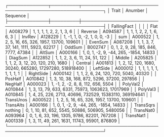 ┌─────────────┬─────────┬─────────────────────────────────────────────────────────┐
│ Trait       │ Anumber │ Sequence                                                │
├─────────────┼─────────┼─────────────────────────────────────────────────────────┤
│ FallingFact │         │                                                         │
│ Flat        │ A008279 │ 1, 1, 1, 1, 2, 2, 1, 3, 6                               │
│ Reverse     │ A094587 │ 1, 1, 1, 2, 2, 1, 6, 6, 3                               │
│ InvRev      │ A128229 │ 1, -1, 1, 0, -2, 1, 0, 0, -3                            │
│ sum         │ A000522 │ 1, 2, 5, 16, 65, 326, 1957, 13700, 109601               │
│ EvenSum     │ A087208 │ 1, 1, 3, 7, 37, 141, 1111, 5923, 62217                  │
│ OddSum      │ B002747 │ 0, 1, 2, 9, 28, 185, 846, 7777, 47384                   │
│ AltSum      │ A000166 │ 1, 0, 1, -2, 9, -44, 265, -1854, 14833                  │
│ DiagSum     │ A122852 │ 1, 1, 2, 3, 6, 11, 24, 51, 122                          │
│ Middle      │ A205825 │ 1, 1, 2, 3, 12, 20, 120, 210, 1680                      │
│ Central     │ A001813 │ 1, 2, 12, 120, 1680, 30240, 665280, 17297280, 518918400 │
│ LeftSide    │ A000012 │ 1, 1, 1, 1, 1, 1, 1, 1, 1                               │
│ RightSide   │ A000142 │ 1, 1, 2, 6, 24, 120, 720, 5040, 40320                   │
│ PosHalf     │ A010842 │ 1, 3, 10, 38, 168, 872, 5296, 37200, 297856             │
│ NegHalf     │ A000023 │ 1, -1, 2, -2, 8, 8, 112, 656, 5504                      │
│ PolyVal2    │ A010844 │ 1, 3, 13, 79, 633, 6331, 75973, 1063623, 17017969       │
│ PolyVal3    │ A010845 │ 1, 4, 25, 226, 2713, 40696, 732529, 15383110, 369194641 │
│ TransUnos   │ A000522 │ 1, 2, 5, 16, 65, 326, 1957, 13700, 109601               │
│ TransAlts   │ A000166 │ 1, 0, 1, -2, 9, -44, 265, -1854, 14833                  │
│ TransSqrs   │ nothing │ 0, 1, 10, 81, 652, 5545, 50886, 506905, 5480056         │
│ TransNat0   │ A093964 │ 0, 1, 6, 33, 196, 1305, 9786, 82201, 767208             │
│ TransNat1   │ A001339 │ 1, 3, 11, 49, 261, 1631, 11743, 95901, 876809           │
└─────────────┴─────────┴─────────────────────────────────────────────────────────┘
